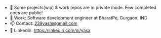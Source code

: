 - 💬 Some projects(wip) & work repos are in private mode. Few completed ones are public!
- 💼 Work: Software development engineer at BharatPe, Gurgaon, IND
- 📫 Contact: 239yash@gmail.com
- 🔗 LinkedIn: https://linkedin.com/in/yasx
